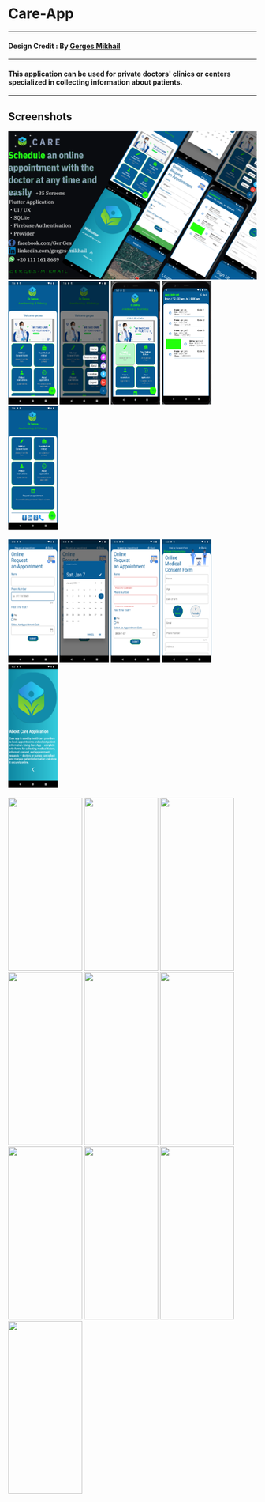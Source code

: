 # Care-App
-------------
#### Design Credit : By  [Gerges Mikhail](https://www.linkedin.com/in/gerges-mikhail-8578661ba/)
-------------
#### This application can be used for private doctors' clinics or centers specialized in collecting information about patients.
-------------  
## Screenshots 
<img src="assets/Cover.png" width="600" height="300" />
<br display: inline-block;>
<img src="assets/1.png" width="100" height="250" />
<img src="assets/2.png" width="100" height="250" />
<img src="assets/3.png" width="100" height="250" />
<img src="assets/4.png" width="100" height="250" />
<img src="assets/5.png" width="100" height="250" />
</br>
<br display: inline-block;>
<img src="assets/6.png" width="100" height="250" />
<img src="assets/7.png" width="100" height="250" />
<img src="assets/8.png" width="100" height="250" />
<img src="assets/9.png" width="100" height="250" />
<img src="assets/10.png" width="100" height="250" />
</br>
<br>
<img src="assets/Screenshot_20230130-194343.jpg" width="150" height="350" />
<img src="assets/Screenshot_20230130-194404.jpg" width="150" height="350" />
<img src="assets/Screenshot_20230130-194417.jpg" width="150" height="350" />
<img src="assets/Screenshot_20230130-194508.jpg" width="150" height="350" />
<img src="assets/Screenshot_20230130-194516.jpg" width="150" height="350" />
<img src="assets/Screenshot_20230130-194528.jpg" width="150" height="350" />
<img src="assets/Screenshot_20230130-194325.jpg" width="150" height="350" />
<img src="assets/Screenshot_20230130-194329.jpg" width="150" height="350" />
<img src="assets/Screenshot_20230130-194343.jpg" width="150" height="350" />
<img src="assets/Screenshot_20230130-194404.jpg" width="150" height="350" />
</br>
